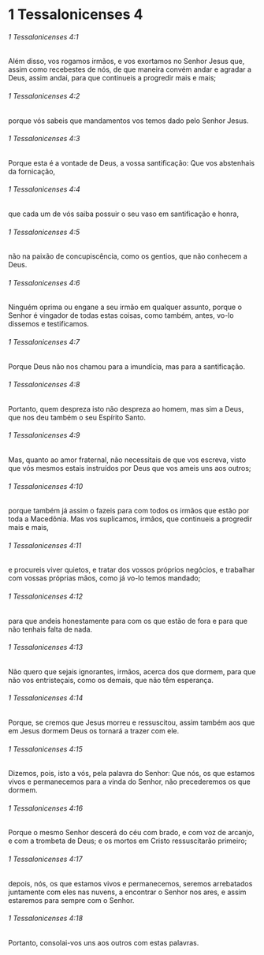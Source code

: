 # 1 Tessalonicenses 4

###### 1 Tessalonicenses 4:1

Além disso, vos rogamos irmãos, e vos exortamos no Senhor Jesus que, assim como recebestes de nós, de que maneira convém andar e agradar a Deus, assim andai, para que continueis a progredir mais e mais;

###### 1 Tessalonicenses 4:2

porque vós sabeis que mandamentos vos temos dado pelo Senhor Jesus.

###### 1 Tessalonicenses 4:3

Porque esta é a vontade de Deus, a vossa santificação: Que vos abstenhais da fornicação,

###### 1 Tessalonicenses 4:4

que cada um de vós saiba possuir o seu vaso em santificação e honra,

###### 1 Tessalonicenses 4:5

não na paixão de concupiscência, como os gentios, que não conhecem a Deus.

###### 1 Tessalonicenses 4:6

Ninguém oprima ou engane a seu irmão em qualquer assunto, porque o Senhor é vingador de todas estas coisas, como também, antes, vo-lo dissemos e testificamos.

###### 1 Tessalonicenses 4:7

Porque Deus não nos chamou para a imundícia, mas para a santificação.

###### 1 Tessalonicenses 4:8

Portanto, quem despreza isto não despreza ao homem, mas sim a Deus, que nos deu também o seu Espírito Santo.

###### 1 Tessalonicenses 4:9

Mas, quanto ao amor fraternal, não necessitais de que vos escreva, visto que vós mesmos estais instruídos por Deus que vos ameis uns aos outros;

###### 1 Tessalonicenses 4:10

porque também já assim o fazeis para com todos os irmãos que estão por toda a Macedônia. Mas vos suplicamos, irmãos, que continueis a progredir mais e mais,

###### 1 Tessalonicenses 4:11

e procureis viver quietos, e tratar dos vossos próprios negócios, e trabalhar com vossas próprias mãos, como já vo-lo temos mandado;

###### 1 Tessalonicenses 4:12

para que andeis honestamente para com os que estão de fora e para que não tenhais falta de nada.

###### 1 Tessalonicenses 4:13

Não quero que sejais ignorantes, irmãos, acerca dos que dormem, para que não vos entristeçais, como os demais, que não têm esperança.

###### 1 Tessalonicenses 4:14

Porque, se cremos que Jesus morreu e ressuscitou, assim também aos que em Jesus dormem Deus os tornará a trazer com ele.

###### 1 Tessalonicenses 4:15

Dizemos, pois, isto a vós, pela palavra do Senhor: Que nós, os que estamos vivos e permanecemos para a vinda do Senhor, não precederemos os que dormem.

###### 1 Tessalonicenses 4:16

Porque o mesmo Senhor descerá do céu com brado, e com voz de arcanjo, e com a trombeta de Deus; e os mortos em Cristo ressuscitarão primeiro;

###### 1 Tessalonicenses 4:17

depois, nós, os que estamos vivos e permanecemos, seremos arrebatados juntamente com eles nas nuvens, a encontrar o Senhor nos ares, e assim estaremos para sempre com o Senhor.

###### 1 Tessalonicenses 4:18

Portanto, consolai-vos uns aos outros com estas palavras.

